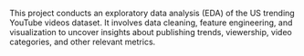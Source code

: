 This project conducts an exploratory data analysis (EDA) of the US trending YouTube videos dataset. It involves data cleaning, feature engineering, and visualization to uncover insights about publishing trends, viewership, video categories, and other relevant metrics.
